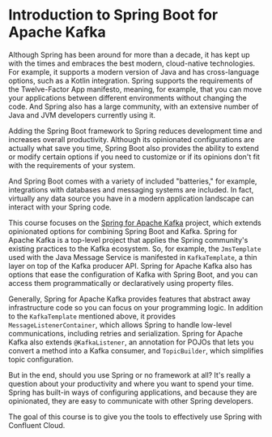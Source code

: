 

Introduction to Spring Boot for Apache Kafka
============================================


Although Spring has been around for more than a decade, it has kept up
with the times and embraces the best modern, cloud-native technologies.
For example, it supports a modern version of Java and has cross-language
options, such as a Kotlin integration. Spring supports the requirements
of the Twelve-Factor App manifesto, meaning, for example, that you can
move your applications between different environments without changing
the code. And Spring also has a large community, with an extensive
number of Java and JVM developers currently using it.

Adding the Spring Boot framework to Spring reduces development time and
increases overall productivity. Although its opinionated configurations
are actually what save you time, Spring Boot also provides the ability
to extend or modify certain options if you need to customize or if its
opinions don\'t fit with the requirements of your system.

And Spring Boot comes with a variety of included \"batteries," for
example, integrations with databases and messaging systems are included.
In fact, virtually any data source you have in a modern application
landscape can interact with your Spring code.

This course focuses on the [Spring for Apache
Kafka](https://spring.io/projects/spring-kafka "Spring for Apache Kafka")
project, which extends opinionated options for combining Spring Boot and
Kafka. Spring for Apache Kafka is a top-level project that applies the
Spring community\'s existing practices to the Kafka ecosystem. So, for
example, the `JmsTemplate` used with the Java Message
Service is manifested in `KafkaTemplate`, a thin layer
on top of the Kafka producer API. Spring for Apache Kafka also has
options that ease the configuration of Kafka with Spring Boot, and you
can access them programmatically or declaratively using property files.

Generally, Spring for Apache Kafka provides features that abstract away
infrastructure code so you can focus on your programming logic. In
addition to the `KafkaTemplate` mentioned above, it
provides `MessageListenerContainer`, which allows Spring
to handle low-level communications, including retries and serialization.
Spring for Apache Kafka also extends `@KafkaListener`,
an annotation for POJOs that lets you convert a method into a Kafka
consumer, and `TopicBuilder`, which simplifies topic
configuration.

But in the end, should you use Spring or no framework at all? It\'s
really a question about your productivity and where you want to spend
your time. Spring has built-in ways of configuring applications, and
because they are opinionated, they are easy to communicate with other
Spring developers.

The goal of this course is to give you the tools to effectively use
Spring with Confluent Cloud.
